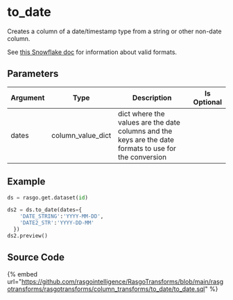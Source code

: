 

# to_date

Creates a column of a date/timestamp type from a string or other non-date column.

See [this Snowflake doc](https://docs.snowflake.com/en/user-guide/date-time-input-output.html#about-the-format-specifiers-in-this-section) for information about valid formats.


## Parameters

| Argument |       Type        |                                              Description                                               | Is Optional |
| -------- | ----------------- | ------------------------------------------------------------------------------------------------------ | ----------- |
| dates    | column_value_dict | dict where the values are the date columns and the keys are the date formats to use for the conversion |             |


## Example

```python
ds = rasgo.get.dataset(id)

ds2 = ds.to_date(dates={
    'DATE_STRING':'YYYY-MM-DD',
    'DATE2_STR':'YYYY-DD-MM'
  })
ds2.preview()
```

## Source Code

{% embed url="https://github.com/rasgointelligence/RasgoTransforms/blob/main/rasgotransforms/rasgotransforms/column_transforms/to_date/to_date.sql" %}

